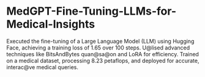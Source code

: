 # MedGPT-Fine-Tuning-LLMs-for-Medical-Insights
Executed the fine-tuning of a Large Language Model (LLM) using Hugging Face, achieving a training loss of 1.65 over 100 steps. U@lised advanced techniques like BitsAndBytes quan@sa@on and LoRA for efficiency. Trained on a medical dataset, processing 8.23 petaflops, and deployed for accurate, interac@ve medical queries.
